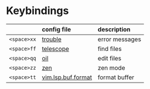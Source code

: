 # Keybindings

| |config file|description|
|---|:--|:--|
|`<space>xx`|[trouble](https://github.com/loganphinney/.dotfiles/blob/main/.config/nvim/lua/plugins/trouble.lua)|error messages|
|`<space>ff`|[telescope](https://github.com/loganphinney/.dotfiles/blob/main/.config/nvim/lua/plugins/telescope.lua)|find files|
|`<space>qq`|[oil](https://github.com/loganphinney/.dotfiles/blob/main/.config/nvim/lua/plugins/oil.lua)|edit files|
|`<space>zz`|[zen](https://github.com/loganphinney/.dotfiles/blob/main/.config/nvim/lua/plugins/zen.lua)|zen mode|
|`<space>tt`|[vim.lsp.buf.format](https://github.com/loganphinney/.dotfiles/blob/main/.config/nvim/lua/config/user-config.lua)|format buffer|
